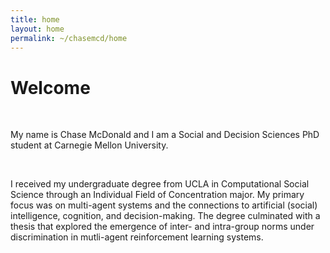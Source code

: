 ```yaml
---
title: home
layout: home
permalink: ~/chasemcd/home
---
```


# Welcome
<br/>

My name is Chase McDonald and I am a Social and Decision Sciences PhD student at Carnegie Mellon University.

<br/>

I received my undergraduate degree from UCLA in Computational Social Science through an Individual Field of Concentration major. My primary focus was on multi-agent systems and the connections to artificial (social) intelligence, cognition, and decision-making. The degree culminated with a thesis that explored the emergence of inter- and intra-group norms under discrimination in mutli-agent reinforcement learning systems.  <br/>
